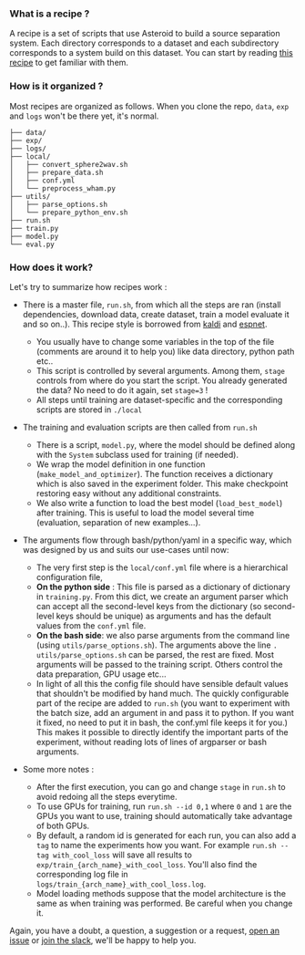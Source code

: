 ### What is a recipe ? 
A recipe is a set of scripts that use Asteroid to build a 
source separation system.
Each directory corresponds to a dataset and each subdirectory 
corresponds to a system build on this dataset. 
You can start by reading [this recipe](wham/ConvTasNet) to 
get familiar with them.

### How is it organized ? 
Most recipes are organized as follows. When you clone the repo, 
`data`, `exp` and `logs` won't be there yet, it's normal.

```
├── data/  
├── exp/  
├── logs/
├── local/
│   ├── convert_sphere2wav.sh
│   ├── prepare_data.sh
│   ├── conf.yml
│   └── preprocess_wham.py
├── utils/
│   ├── parse_options.sh
│   └── prepare_python_env.sh
├── run.sh
├── train.py
├── model.py
└── eval.py
```

### How does it work?
Let's try to summarize how recipes work :

- There is a master file, `run.sh`,  from which all the steps are 
ran (install dependencies, download data, create dataset, train a model 
evaluate it and so on..). This recipe style is borrowed from 
[kaldi][kaldi] and [espnet][espnet].
  - You usually have to change some variables in the top of 
  the file (comments are around it to help you) like data directory, 
  python path etc..
  - This script is controlled by several arguments. Among them, `stage` controls 
  from where do you start the script. You already generated the data? No need 
  to do it again, set `stage=3` !
  - All steps until training are dataset-specific and the corresponding 
  scripts are stored in `./local` 
  
- The training and evaluation scripts are then called from `run.sh`
  - There is a script, `model.py`, where the model should be defined 
  along with the `System` subclass used for training (if needed). 
  - We wrap the model definition in one function (`make_model_and_optimizer`). 
  The function receives a dictionary which is also saved in the 
  experiment folder. This make checkpoint restoring easy without 
  any additional constraints.
  - We also write a function to load the best model (`load_best_model`) 
  after training. This is useful to load the model several 
  time (evaluation, separation of new examples...).

- The arguments flow through bash/python/yaml in a specific way, which 
was designed by us and suits our use-cases until now: 
  - The very first step is the `local/conf.yml` file where is a
   hierarchical configuration file, 
  - __On the python side__ : This file is parsed as a dictionary of 
  dictionary in `training.py`. From this dict, we create an argument 
  parser which can accept all the second-level keys from the 
  dictionary (so second-level keys should be unique) as arguments 
  and has the default values from the `conf.yml` file.
  - __On the bash side__: we also parse arguments from the command line 
  (using `utils/parse_options.sh`). The arguments above the line 
  `. utils/parse_options.sh`  can be parsed, the rest are fixed. 
  Most arguments will be passed to the training script. Others control the 
  data preparation, GPU usage etc...
  - In light of all this the config file should have sensible default 
  values that shouldn't be modified by hand much. The quickly configurable part 
  of the recipe are added to `run.sh` (you want to experiment with the batch 
  size, add an argument in and pass it to python. If you want it fixed, 
  no need to put it in bash, the conf.yml file keeps it for you.) 
  This makes it possible to directly identify the important parts 
  of the experiment, without reading lots of lines of 
  argparser or bash arguments. 

- Some more notes :
  - After the first execution, you can go and change `stage` in `run.sh` to 
    avoid redoing all the steps everytime. 
  - To use GPUs for training, run `run.sh --id 0,1` where `0` and `1` are the 
  GPUs you want to use, training should automatically take advantage of both GPUs.
  - By default, a random id is generated for each run, you can also add a 
  `tag` to name the experiments how you want. For example 
  `run.sh --tag with_cool_loss` will save all results to 
  `exp/train_{arch_name}_with_cool_loss`. You'll also find the 
  corresponding log file in `logs/train_{arch_name}_with_cool_loss.log`.
  - Model loading methods suppose that the model architecture is the same
  as when training was performed. Be careful when you change it.

Again, you have a doubt, a question, a suggestion or a request, 
[open an issue][issue] or [join the slack][slack], we'll be happy 
to help you.

[kaldi]: https://github.com/kaldi-asr/kaldi
[espnet]: https://github.com/espnet/espnet
[issue]: https://github.com/mpariente/asteroid/issues/new
[slack]: https://join.slack.com/t/asteroid-dev/shared_invite/zt-cn9y85t3-QNHXKD1Et7qoyzu1Ji5bcA
